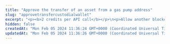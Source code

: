 ```yaml
---
title: "Approve the transfer of an asset from a gas pump address"
slug: "approvetransfercustodialwallet"
excerpt: "<p><b>2 credits per API call</b></p>\n<p>Allow another blockchain address (the <code>spender</code> parameter in the request body) to transfer the asset from a gas pump address on behalf of the master address.</p>\n<p>Use this API when the customer using the gas pump address sells assets on a marketplace or auction. After the customer creates a listing of the asset, they have to allow the marketplace/auction smart contract to transfer the asset to the buyer after the asset has been bought.</p>\n<p>The asset can be one of the following types:</p>\n<ul>\n<li>Fungible token (ERC-20 or equivalent)</li>\n<li>NFT (ERC-721 or equivalent)</li>\n<li>Multi Token (ERC-1155 or equivalent)</li>\n</ul>\n<p>This API is supported for the following blockchains:</p>\n<ul>\n<li>BNB Smart Chain</li>\n<li>Celo</li>\n<li>Ethereum</li>\n<li>Harmony</li>\n<li>Klaytn</li>\n<li>Polygon</li>\n<li>XinFin</li>\n</ul>\n<p><b>Signing a transaction</b><br/>\nWhen approving the transfer of an asset, you are charged a fee for the transaction, and you must sign the transaction with the private key of the blockchain address from which the fee will be deducted.</p>\n<p>Providing the private key in the API is not a secure way of signing transactions, because the private key can be stolen or exposed. Your private keys should never leave your security perimeter. You should use the private keys only for testing a solution you are building on the <b>testnet</b> of a blockchain.</p>\n<p>For signing transactions on the <b>mainnet</b>, we strongly recommend that you use the Tatum <a href=\"https://github.com/tatumio/tatum-kms\" target=\"_blank\">Key Management System (KMS)</a> and provide the signature ID instead of the private key in the API. Alternatively, you can use the <a href=\"https://github.com/tatumio/tatum-js/tree/v2\" target=\"_blank\">Tatum JavaScript client</a>.</p>"
hidden: false
createdAt: "Mon Feb 05 2024 11:36:24 GMT+0000 (Coordinated Universal Time)"
updatedAt: "Mon Feb 05 2024 11:36:26 GMT+0000 (Coordinated Universal Time)"
---
```

